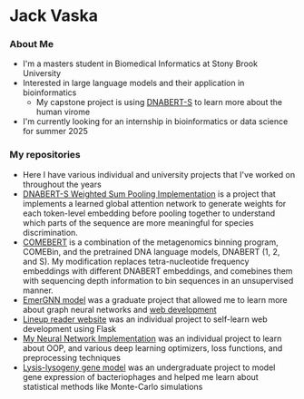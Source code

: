 # Jack Vaska
### About Me
- I'm a masters student in Biomedical Informatics at Stony Brook University
- Interested in large language models and their application in bioinformatics
  - My capstone project is using [DNABERT-S](https://arxiv.org/abs/2402.08777) to learn more about the human virome
- I'm currently looking for an internship in bioinformatics or data science for summer 2025

### My repositories
- Here I have various individual and university projects that I've worked on throughout the years
- [DNABERT-S Weighted Sum Pooling Implementation](https://github.com/jaaxk/DNABERT_SM) is a project that implements a learned global attention network to generate weights for each token-level embedding before pooling together to understand which parts of the sequence are more meaningful for species discrimination.
- [COMEBERT](https://github.com/jaaxk/COMEBin-DNABERT2) is a combination of the metagenomics binning program, COMEBin, and the pretrained DNA language models, DNABERT (1, 2, and S). My modification replaces tetra-nucleotide frequency embeddings with different DNABERT embeddings, and comebines them with sequencing depth information to bin sequences in an unsupervised manner.
- [EmerGNN model](https://github.com/jaaxk/EmerGNN-model) was a graduate project that allowed me to learn more about graph neural networks and [web development](https://github.com/Orbin-Ahmed/EmergnnWebUI)
- [Lineup reader website](https://github.com/jaaxk/Lineup-Reader-Website) was an individual project to self-learn web development using Flask
- [My Neural Network Implementation](https://github.com/jaaxk/My-Neural-Network-Implementation) was an individual project to learn about OOP, and various deep learning optimizers, loss functions, and preprocessing techniques
- [Lysis-lysogeny gene model](https://github.com/jaaxk/Lysis-Lysogeny-Stochastic-Model) was an undergraduate project to model gene expression of bacteriophages and helped me learn about statistical methods like Monte-Carlo simulations
